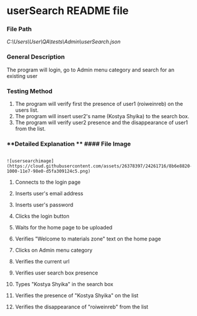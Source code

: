 # userSearch README file

### **File Path**

*C:\Users\User\QA\tests\Admin\userSearch.json*

### **General Description**

The program will login, go to Admin menu category and search for an existing user

### **Testing Method**

1. The program will verify first the presence of user1 (roiweinreb) on the users list.
2. The program will insert user2's name (Kostya Shyika) to the search box.
3. The program will verify user2 presence and the disappearance of user1 from the list.

### **Detailed Explanation **                                                                                                          #### **File Image** 

                                                                                                                                       ![usersearchimage](https://cloud.githubusercontent.com/assets/26378397/24261716/8b6e8820-1000-11e7-98e0-d5fa309124c5.png)
                           

1. Connects to the login page

2. Inserts user's email address

3. Inserts user's password

4. Clicks the login button

5. Waits for the home page to be uploaded

6. Verifies "Welcome to materials zone" text on the home page

7. Clicks on Admin menu category 

9. Verifies the current url

10. Verifies user search box presence

12. Types "Kostya Shyika" in the search box

14. Verifies the presence of "Kostya Shyika" on the list

15. Verifies the disappearance of "roiweinreb" from the list

